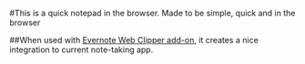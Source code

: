 #This is a quick notepad in the browser. Made to be simple, quick and in the browser

##When used with [Evernote Web Clipper add-on](http://evernote.com/webclipper/), it creates a nice integration to current note-taking app.
